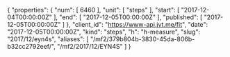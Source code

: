 {
  "properties": {
    "num": [
      6460
    ],
    "unit": [
      "steps"
    ],
    "start": [
      "2017-12-04T00:00:00Z"
    ],
    "end": [
      "2017-12-05T00:00:00Z"
    ],
    "published": [
      "2017-12-05T00:00:00Z"
    ]
  },
  "client_id": "https://www-api.jvt.me/fit",
  "date": "2017-12-05T00:00:00Z",
  "kind": "steps",
  "h": "h-measure",
  "slug": "2017/12/eyn4s",
  "aliases": [
    "/mf2/379b804b-3830-45da-806b-b32cc2792eef/",
    "/mf2/2017/12/EYN4S"
  ]
}
